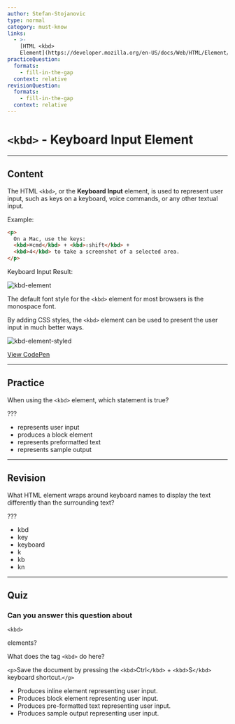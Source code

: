 ```yaml
---
author: Stefan-Stojanovic
type: normal
category: must-know
links:
  - >-
    [HTML <kbd>
    Element](https://developer.mozilla.org/en-US/docs/Web/HTML/Element/kbd){documentation}
practiceQuestion:
  formats:
    - fill-in-the-gap
  context: relative
revisionQuestion:
  formats:
    - fill-in-the-gap
  context: relative
---
```


# `<kbd>` - Keyboard Input Element


---

## Content

The HTML `<kbd>`, or the **Keyboard Input** element, is used to represent user input, such as keys on a keyboard, voice commands, or any other textual input.

Example:

```html
<p>
  On a Mac, use the keys:
  <kbd>⌘cmd</kbd> + <kbd>⇧shift</kbd> + 
  <kbd>4</kbd> to take a screenshot of a selected area.
</p>
```

Keyboard Input Result:

![kbd-element](https://img.enkipro.com/1547a0d6d7db30a6fe78ee9d06385c90.png)

The default font style for the `<kbd>` element for most browsers is the monospace font.

By adding CSS styles, the `<kbd>` element can be used to present the user input in much better ways.

![kbd-element-styled](https://img.enkipro.com/5a394fbb97415d313778c2b81d93749e.png)

[View CodePen](https://codepen.io/enkidevs/pen/pKxKGE)


---

## Practice

When using the `<kbd>` element, which statement is true?

???

- represents user input
- produces a block element
- represents preformatted text
- represents sample output


---

## Revision

What HTML element wraps around keyboard names to display the text differently than the surrounding text?

???

- kbd
- key
- keyboard
- k
- kb
- kn


---

## Quiz

### Can you answer this question about


`<kbd>`

 elements?

What does the tag `<kbd>` do here?

`<p>`Save the document by pressing the `<kbd>`Ctrl`</kbd>` + `<kbd>`S`</kbd>` keyboard shortcut.`</p>`

- Produces inline element representing user input.
- Produces block element representing user input.
- Produces pre-formatted text representing user input.
- Produces sample output representing user input.
